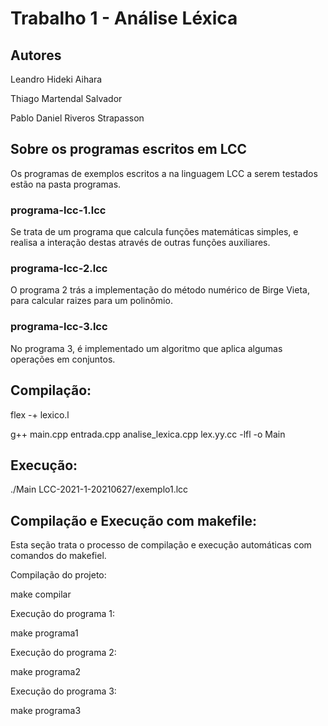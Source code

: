 # Trabalho 1 - Análise Léxica

## Autores

Leandro Hideki Aihara

Thiago Martendal Salvador

Pablo Daniel Riveros Strapasson

## Sobre os programas escritos em LCC

Os programas de exemplos escritos a na linguagem LCC a serem testados estão na pasta programas.

### programa-lcc-1.lcc

Se trata de um programa que calcula funções matemáticas simples, e realisa a interação destas através de outras funções auxiliares.

### programa-lcc-2.lcc

O programa 2 trás a implementação do método numérico de Birge Vieta, para calcular raizes para um polinômio.

### programa-lcc-3.lcc

No programa 3, é implementado um algoritmo que aplica algumas operações em conjuntos.

## Compilação:

flex -+ lexico.l

g++ main.cpp entrada.cpp analise_lexica.cpp lex.yy.cc -lfl -o Main

## Execução:

./Main LCC-2021-1-20210627/exemplo1.lcc

## Compilação e Execução com makefile:

Esta seção trata o processo de compilação e execução automáticas com comandos do makefiel.

Compilação do projeto:

make compilar

Execução do programa 1:

make programa1

Execução do programa 2:

make programa2

Execução do programa 3:

make programa3
